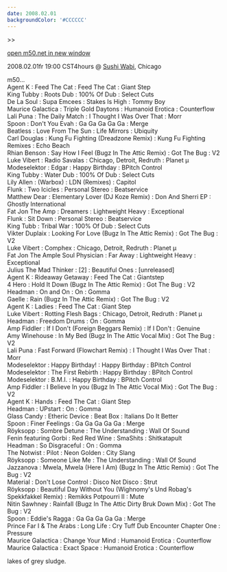 ```yaml
---
date: 2008.02.01
backgroundColor: '#CCCCCC'
---
```


\>>

[open m50.net in new window  
](http://m50.net/)


2008.02.01fr 19:00 CST4hours @ [Sushi Wabi](http://www.sushiwabi.com/), Chicago  

m50...  
Agent K : Feed The Cat : Feed The Cat : Giant Step  
King Tubby : Roots Dub : 100% Of Dub : Select Cuts  
De La Soul : Supa Emcees : Stakes Is High : Tommy Boy  
Maurice Galactica : Triple Gold Daytons : Humanoid Erotica : Counterflow  
Lali Puna : The Daily Match : I Thought I Was Over That : Morr  
Spoon : Don't You Evah : Ga Ga Ga Ga Ga : Merge  
Beatless : Love From The Sun : Life Mirrors : Ubiquity  
Carl Douglas : Kung Fu Fighting (Dreadzone Remix) : Kung Fu Fighting Remixes : Echo Beach  
Rhian Benson : Say How I Feel (Bugz In The Attic Remix) : Got The Bug : V2  
Luke Vibert : Radio Savalas : Chicago, Detroit, Redruth : Planet µ  
Modeselektor : Edgar : Happy Birthday : BPitch Control  
King Tubby : Water Dub : 100% Of Dub : Select Cuts  
Lily Allen : (Warbox) : LDN (Remixes) : Capitol  
Flunk : Two Icicles : Personal Stereo : Beatservice  
Matthew Dear : Elementary Lover (DJ Koze Remix) : Don And Sherri EP : Ghostly International  
Fat Jon The Amp : Dreamers : Lightweight Heavy : Exceptional  
Flunk : Sit Down : Personal Stereo : Beatservice  
King Tubb : Tribal War : 100% Of Dub : Select Cuts  
Vikter Duplaix : Looking For Love (Bugz In The Attic Remix) : Got The Bug : V2  
Luke Vibert : Comphex : Chicago, Detroit, Redruth : Planet µ  
Fat Jon The Ample Soul Physician : Far Away : Lightweight Heavy : Exceptional  
Julius The Mad Thinker : \[2\] : Beautiful Ones : \[unreleased\]  
Agent K : Rideaway Getaway : Feed The Cat : Giantstep  
4 Hero : Hold It Down (Bugz In The Attic Remix) : Got The Bug : V2  
Headman : On and On : On : Gomma  
Gaelle : Rain (Bugz In The Attic Remix) : Got The Bug : V2  
Agent K : Ladies : Feed The Cat : Giant Step  
Luke Vibert : Rotting Flesh Bags : Chicago, Detroit, Redruth : Planet µ  
Headman : Freedom Drums : On : Gomma  
Amp Fiddler : If I Don't (Foreign Beggars Remix) : If I Don't : Genuine  
Amy Winehouse : In My Bed (Bugz In The Attic Vocal Mix) : Got The Bug : V2  
Lali Puna : Fast Forward (Flowchart Remix) : I Thought I Was Over That : Morr  
Modeselektor : Happy Birthday! : Happy Birthday : BPitch Control  
Modeselektor : The First Rebirth : Happy Birthday : BPitch Control  
Modeselektor : B.M.I. : Happy Birthday : BPitch Control  
Amp Fiddler : I Believe In you (Bugz In The Attic Vocal Mix) : Got The Bug : V2  
Agent K : Hands : Feed The Cat : Giant Step  
Headman : UPstart : On : Gomma  
Glass Candy : Etheric Device : Beat Box : Italians Do It Better  
Spoon : Finer Feelings : Ga Ga Ga Ga Ga : Merge  
Röyksopp : Sombre Detune : The Understanding : Wall Of Sound  
Fenin featuring Gorbi : Red Red Wine : SmaShits : Shitkatapult  
Headman : So Disgraceful : On : Gomma  
The Notwist : Pilot : Neon Golden : City Slang  
Röyksopp : Someone Like Me : The Understanding : Wall Of Sound  
Jazzanova : Mwela, Mwela (Here I Am) (Bugz In The Attic Remix) : Got The Bug : V2  
Material : Don't Lose Control : Disco Not Disco : Strut  
Röyksopp : Beautiful Day Without You (Wighnomy's Und Robag's Spekkfakkel Remix) : Remikks Potpourri II : Mute  
Nitin Sawhney : Rainfall (Bugz In The Attic Dirty Bruk Down Mix) : Got The Bug : V2  
Spoon : Eddie's Ragga : Ga Ga Ga Ga Ga : Merge  
Prince Far I & The Arabs : Long Life : Cry Tuff Dub Encounter Chapter One : Pressure  
Maurice Galactica : Change Your Mind : Humanoid Erotica : Counterflow  
Maurice Galactica : Exact Space : Humanoid Erotica : Counterflow  

lakes of grey sludge.